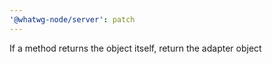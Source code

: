 ```yaml
---
'@whatwg-node/server': patch
---
```


If a method returns the object itself, return the adapter object
